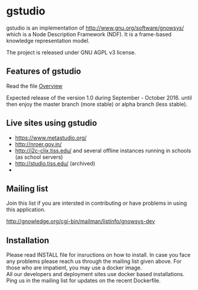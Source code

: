 gstudio
=======

gstudio is an implementation of http://www.gnu.org/software/gnowsys/
which is a Node Description Framework (NDF). It is a frame-based
knowledge representation model. 

The project is released under GNU AGPL v3 license.

Features of gstudio
-------------------






Read the file [Overview](https://github.com/gnowledge/gstudio/blob/master/doc/index.org)

Expected release of the version 1.0 during September - October 2016. until then
enjoy the master branch (more stable) or alpha branch (less stable).

Live sites using gstudio
------------------------

- https://www.metastudio.org/
- http://nroer.gov.in/
- http://i2c-clix.tiss.edu/ and several offline instances running in schools (as school servers)
- http://studio.tiss.edu/ (archived)
- 
Mailing list
------------

Join this list if you are intersted in contributing or have problems
in using this application.

http://gnowledge.org/cgi-bin/mailman/listinfo/gnowsys-dev

Installation
------------

Please read INSTALL file for insructions on how to install. In case
you face any problems please reach us through the mailing list given
above.  For those who are impatient, you may use a docker image.  
All our developers and deployment sites use docker based installations. 
Ping us in the mailing list for updates on the recent Dockerfile. 
